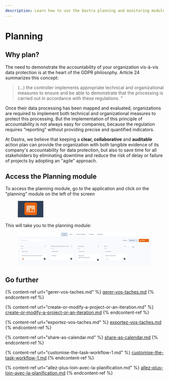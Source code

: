 ```yaml
---
description: Learn how to use the Dastra planning and monitoring module.
---
```


# Planning

## Why plan?

The need to demonstrate the accountability of your organization vis-à-vis data protection is at the heart of the GDPR philosophy. Article 24 summarizes this concept:

> (...) the controller implements appropriate technical and organizational measures to ensure and be able to demonstrate that the processing is carried out in accordance with these regulations. "

Once their data processing has been mapped and evaluated, organizations are required to implement both technical and organizational measures to protect this processing. But the implementation of this principle of accountability is not always easy for companies, because the regulation requires “reporting” without providing precise and quantified indicators.

At Dastra, we believe that keeping a **clear, collaborative** and **auditable** action plan can provide the organization with both tangible evidence of its company's accountability for data protection, but also to save time for all stakeholders by eliminating downtime and reduce the risk of delay or failure of projects by adopting an "agile" approach.

## Access the Planning module

To access the planning module, go to the application and click on the "planning" module on the left of the screen

<figure><img src="../../.gitbook/assets/image (136).png" alt=""><figcaption></figcaption></figure>

This will take you to the planning module:

<figure><img src="../../.gitbook/assets/image (100).png" alt=""><figcaption></figcaption></figure>

## Go further

{% content-ref url="gerer-vos-taches.md" %}
[gerer-vos-taches.md](gerer-vos-taches.md)
{% endcontent-ref %}

{% content-ref url="create-or-modify-a-project-or-an-iteration.md" %}
[create-or-modify-a-project-or-an-iteration.md](create-or-modify-a-project-or-an-iteration.md)
{% endcontent-ref %}

{% content-ref url="exportez-vos-taches.md" %}
[exportez-vos-taches.md](exportez-vos-taches.md)
{% endcontent-ref %}

{% content-ref url="share-as-calendar.md" %}
[share-as-calendar.md](share-as-calendar.md)
{% endcontent-ref %}

{% content-ref url="customise-the-task-workflow-1.md" %}
[customise-the-task-workflow-1.md](customise-the-task-workflow-1.md)
{% endcontent-ref %}

{% content-ref url="allez-plus-loin-avec-la-planification.md" %}
[allez-plus-loin-avec-la-planification.md](allez-plus-loin-avec-la-planification.md)
{% endcontent-ref %}
